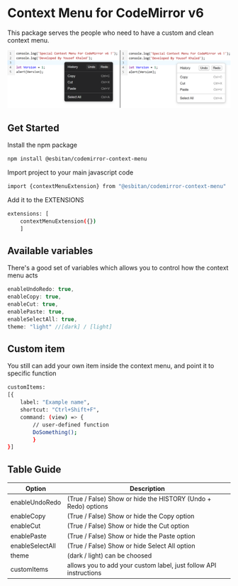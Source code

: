 
# Context Menu for CodeMirror v6

This package serves the people who need to have a custom and clean context menu.

![Screenshot](README/screenshot.png)
## Get Started

Install the npm package

```bash
npm install @esbitan/codemirror-context-menu
```

Import project to your main javascript code

```bash
import {contextMenuExtension} from "@esbitan/codemirror-context-menu"
```

Add it to the EXTENSIONS

```bash
extensions: [
    contextMenuExtension({})
    ]
```
## Available variables

There's a good set of variables which allows you to control how the context menu acts
```javascript
enableUndoRedo: true,
enableCopy: true,
enableCut: true,
enablePaste: true,
enableSelectAll: true,
theme: "light" //[dark] / [light]
```
## Custom item

You still can add your own item inside the context menu, and point it to specific function

```bash
customItems:
[{
    label: "Example name",
    shortcut: "Ctrl+Shift+F",
    command: (view) => {
        // user-defined function
        DoSomething();
        }
}]
```

## Table Guide

| Option             | Description                                                                |
| ----------------- | ------------------------------------------------------------------ |
| enableUndoRedo |(True / False) Show or hide the HISTORY (Undo + Redo) options |
| enableCopy |(True / False) Show or hide the Copy option |
| enableCut |(True / False) Show or hide the Cut option |
| enablePaste |(True / False) Show or hide the Paste option |
| enableSelectAll |(True / False) Show or hide Select All option |
| theme |(dark / light) can be choosed |
| customItems |allows you to add your custom label, just follow API instructions |



